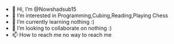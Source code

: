 - 👋 Hi, I’m @Nowshadsub15
- 👀 I’m interested in Programming,Cubing,Reading,Playing Chess
- 🌱 I’m currently learning nothing :)
- 💞️ I’m looking to collaborate on nothing :)
- 📫 How to reach me no way to reach me 

<!---
Nowshadsub15/Nowshadsub15 is a ✨ special ✨ repository because its `README.md` (this file) appears on your GitHub profile.
You can click the Preview link to take a look at your changes.
--->
